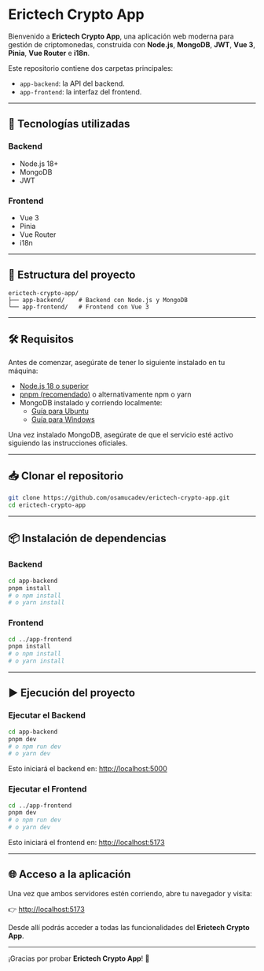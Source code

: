 
# Erictech Crypto App

Bienvenido a **Erictech Crypto App**, una aplicación web moderna para gestión de criptomonedas, construida con **Node.js**, **MongoDB**, **JWT**, **Vue 3**, **Pinia**, **Vue Router** e **i18n**.

Este repositorio contiene dos carpetas principales:

- `app-backend`: la API del backend.
- `app-frontend`: la interfaz del frontend.

---

## 🚀 Tecnologías utilizadas

### Backend
- Node.js 18+
- MongoDB
- JWT

### Frontend
- Vue 3
- Pinia
- Vue Router
- i18n

---

## 📁 Estructura del proyecto

```
erictech-crypto-app/
├── app-backend/    # Backend con Node.js y MongoDB
└── app-frontend/   # Frontend con Vue 3
```

---

## 🛠️ Requisitos

Antes de comenzar, asegúrate de tener lo siguiente instalado en tu máquina:

- [Node.js 18 o superior](https://nodejs.org/)
- [pnpm (recomendado)](https://pnpm.io/installation) o alternativamente npm o yarn
- MongoDB instalado y corriendo localmente:
  - [Guía para Ubuntu](https://www.mongodb.com/pt-br/docs/manual/tutorial/install-mongodb-on-ubuntu/)
  - [Guía para Windows](https://www.mongodb.com/pt-br/docs/manual/tutorial/install-mongodb-on-windows/)

Una vez instalado MongoDB, asegúrate de que el servicio esté activo siguiendo las instrucciones oficiales.

---

## 📥 Clonar el repositorio

```bash
git clone https://github.com/osamucadev/erictech-crypto-app.git
cd erictech-crypto-app
```

---

## 📦 Instalación de dependencias

### Backend

```bash
cd app-backend
pnpm install
# o npm install
# o yarn install
```

### Frontend

```bash
cd ../app-frontend
pnpm install
# o npm install
# o yarn install
```

---

## ▶️ Ejecución del proyecto

### Ejecutar el Backend

```bash
cd app-backend
pnpm dev
# o npm run dev
# o yarn dev
```

Esto iniciará el backend en: [http://localhost:5000](http://localhost:5000)

### Ejecutar el Frontend

```bash
cd ../app-frontend
pnpm dev
# o npm run dev
# o yarn dev
```

Esto iniciará el frontend en: [http://localhost:5173](http://localhost:5173)

---

## 🌐 Acceso a la aplicación

Una vez que ambos servidores estén corriendo, abre tu navegador y visita:

👉 [http://localhost:5173](http://localhost:5173)

Desde allí podrás acceder a todas las funcionalidades del **Erictech Crypto App**.

---

¡Gracias por probar **Erictech Crypto App**! 🚀
